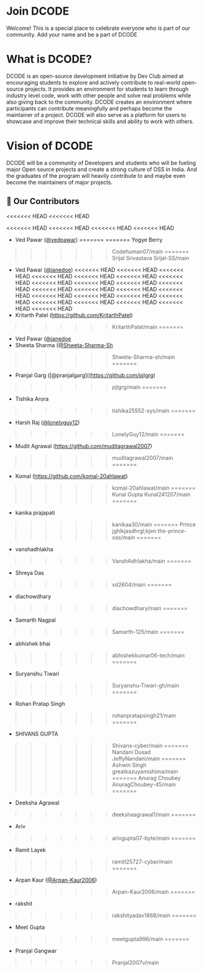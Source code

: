 # Join DCODE

Welcome! This is a special place to celebrate everyone who is part of our community. Add your name and be a part of DCODE

# What is DCODE?
DCODE is an open-source development initiative by Dev Club aimed at encouraging students to explore and actively contribute to real-world open-source projects. It provides an environment for students to learn through industry level code, work with other people and solve real problems while also giving back to the community. DCODE creates an environment where participants can contribute meaningfully and perhaps become the maintainer of a project. 
DCODE will also serve as a platform for users to showcase and improve their technical skills and ability to work with others.

# Vision of DCODE
DCODE will be a community of Developers and students who will be fueling major Open source projects and create a strong culture of OSS in India. And the graduates of the program will heavily contribute to and maybe even become the maintainers of major projects.


## 🚀 Our Contributors
<<<<<<< HEAD
<<<<<<< HEAD

<<<<<<< HEAD
<<<<<<< HEAD
<<<<<<< HEAD
<<<<<<< HEAD
-   Ved Pawar ([@vedpawar](https://github.com/vedpawar2254))
=======
=======
Yogye Berry
>>>>>>> Codehuman07/main
=======
Srijal Srivastava
>>>>>>> Srijal-SS/main
-   Ved Pawar ([@janedoe](https://github.com/vedpawar2254))
<<<<<<< HEAD
<<<<<<< HEAD
<<<<<<< HEAD
<<<<<<< HEAD
<<<<<<< HEAD
<<<<<<< HEAD
<<<<<<< HEAD
<<<<<<< HEAD
<<<<<<< HEAD
<<<<<<< HEAD
<<<<<<< HEAD
<<<<<<< HEAD
<<<<<<< HEAD
<<<<<<< HEAD
<<<<<<< HEAD
<<<<<<< HEAD
<<<<<<< HEAD
<<<<<<< HEAD
<<<<<<< HEAD
<<<<<<< HEAD
<<<<<<< HEAD
<<<<<<< HEAD
<<<<<<< HEAD
<<<<<<< HEAD
-   Kritarth Patel (https://github.com/KritarthPatel)
>>>>>>> KritarthPatel/main
=======
-   Ved Pawar ([@janedoe](https://github.com/vedpawar2254)
-   Shweta Sharma ([@Shweta-Sharma-Sh](https://github.com/Shweta-Sharma-sh)
>>>>>>> Shweta-Sharma-sh/main
=======
- Pranjal Garg ([@pranjalgarg]((https://github.com/pjlgrg)
>>>>>>> pjlgrg/main
=======
-   Tishika Arora
>>>>>>> tishika25552-sys/main
=======
-   Harsh Raj ([@lonelyguy12](https://github.com/lonelyguy12))
>>>>>>> LonelyGuy12/main
=======
-   Mudit Agrawal (https://github.com/muditagrawal2007)

>>>>>>> muditagrawal2007/main
=======
- Komal (https://github.com/komal-20ahlawat)
>>>>>>> komal-20ahlawat/main
=======
Kunal Gupta
>>>>>>> Kunal241207/main
=======
- kanika prajapati
>>>>>>> kanikaa30/main
=======
Prince
jghlkjasdhrgl;kjen
>>>>>>> the-prince-oss/main
=======
-   vanshadhlakha
>>>>>>> VanshAdhlakha/main
=======
-   Shreya Das 

>>>>>>> sd2604/main
=======

-   diachowdhary
>>>>>>> diachowdhary/main
=======
-   Samarth Nagpal
>>>>>>> Samarth-125/main
=======
- abhishek bhai
>>>>>>> abhishekkumar06-tech/main
=======
-   Suryanshu Tiwari 
>>>>>>> Suryanshu-Tiwari-gh/main
=======
- Rohan Pratap Singh
>>>>>>> rohanpratapsingh21/main
=======
-   SHIVANS GUPTA

>>>>>>> Shivans-cyber/main
=======
Nandani Dusad
>>>>>>> JeffyNandani/main
=======
Ashwin Singh
>>>>>>> greatkazuyamishima/main
=======
Anurag Choubey
>>>>>>> AnuragChoubey-45/main
=======
- Deeksha Agrawal
>>>>>>> deekshaagrawal1/main
=======
-   Ariv
>>>>>>> arivgupta07-byte/main
=======
-   Ramit Layek
>>>>>>> ramitl25727-cyber/main
=======
-   Arpan Kaur ([@Arpan-Kaur2006](https://github.com/Arpan-Kaur2006))
>>>>>>> Arpan-Kaur2006/main
=======
- rakshit
>>>>>>> rakshityadav1868/main
=======
-   Meet Gupta 
>>>>>>> meetgupta996/main
=======
-   Pranjal Gangwar
>>>>>>> Pranjal2007v/main
